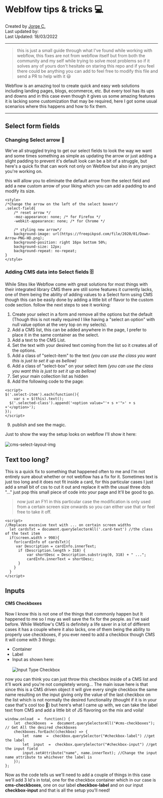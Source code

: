 # Weblfow tips & tricks 💻
Created by [Jorge C.](https://github.com/JorchCortez)<br />
Last updated by:<br />
Last Updated: 18/03/2022<br />

---
> this is just a small guide through what I've found while working with webflow, this fixes are not from webflow itself but from both the community and my self while trying to solve most problems so if it solves any of yours don't hesitate on staring this repo and if you feel there could be anything you can add to feel free to modify this file and send a PR to help with it 😃

Webflow is an amazing tool to create quick and easy web solutions including landing pages, blogs, ecommerce, etc. But every tool has its ups and downs and in this case even though it gives us some amazing features it is lacking some customization that may be required, here I got some usual scenarios where this happens and how to fix them.

---

## Select form fields
### Changing Select arrow 🔽
We've all struggled trying to get our select fields to look the way we want and some times something as simple as updating the arrow or just adding a slight padding to prevent it's default look can be a bit of a struggle, but here's a quick fix that can work not only on Webflow but also in any project you're working on.

this will allow you to eliminate the default arrow from the select field and add a new custom arrow of your liking which you can add a padding to and modify its size.

```
<style>
/*Change the arrow on the left of the select boxes*/
.select-field{
	/* reset arrow */
	-moz-appearance: none; /* for Firefox */
	-webkit-appearance: none; /* for Chrome */

	/* styling new arrow*/
	background-image: url(https://freepikpsd.com/file/2020/01/Down-Arrow-PNG-HD.png);
	background-position: right 16px bottom 50%;
	background-size: 12px;
	background-repeat: no-repeat;
}
</style>
```

### Adding CMS data into Select fields 🗄
While Sites like Webflow come with great solutions for most things with their integrated library CMS there are still some features it currently lacks, one of them being the ability of adding values to a Select form using CMS though this can be easily done by adding a little bit of flavor to the custom code section. follow the next steps to see it working:

1. Create your select in a form and remove all the options but the default (Though this is not really required I like having a "select an option" with null value option at the very top on my selects).
2. Add a CMS list, this can be added anywhere in the page, I prefer to place it in the same container as the select.
3. Add a text to the CMS List.
4. Set the text with your desired text coming from the list so it creates all of the options.
5. Add a class of "select-item" to the text *(you can use the class you want this is just to set it up as bellow)*
6. Add a class of "select-box" on your select item *(you can use the class you want this is just to set it up as bellow)*
7. Set your main collection list as hidden
8. Add the following code to the page:
```
<script>
$('.select-item').each(function(){
	var s = $(this).text();
  $('.selected-class').append('<option value="'+ s +'">' + s +'</option>');
}); 
</script>
```
9. publish and see the magic.


Just to show the way the setup looks on webflow I'll show it here:<br/><br/>
![cms-select-layout-img](https://github.com/JorchCortez/Weblfow-tips---tricks/blob/main/imgs/cms-select-layout.png?raw=true)


## Text too long? 
This is a quick fix to something that happened often to me and I'm not entirely sure about whether or not webflow has a fix for it.
Sometimes text is just too long and it does not fit inside a card, for this particular cases I just add a small bit of css to cut it out and replace it with the usual three dots "..." just pop this small piece of code into your page and It'll be good to go.
>now just an FYI in this particular case the modification is only used from a certain screen size onwards so you can either use that or feel free to take it off.

```
<script>
//Replaces excesive text with ... on certain screen widths
  let cardsTxt = document.querySelectorAll('.card-text') //the class of the text item
  if(screen.width > 998){
    for(cardInfo of cardsTxt){
     var Description = cardInfo.innerText;
      if (Description.length > 318) {
          var shortDesc = Description.substring(0, 318) + " ...";
          cardInfo.innerText = shortDesc;
      }
    }
  } 
</script>
```

## Inputs

#### CMS Checkboxes
Now I know this is not one of the things that commonly happen but It happened to me so I may as well save the fix for the people.
as I've said before. While Webflow's CMS is definitely a life saver in a lot of different cases it has a couple where it also lacks, one of them being the ability to properly use checkboxes, if you ever need to add a checkbox though CMS it will come with 3 things:
- Container
- Label
- Input
as shown here:<br /><br />
![Input Type Checkbox ](https://github.com/JorchCortez/Weblfow-tips-and-tricks/blob/main/imgs/Checkbox-default-component.png?raw=true)

now you can think you can just throw this checkbox inside of a CMS list and it'll work and you're not completely wrong... The main issue here is that since this is a CMS driven object it will give every single checkbox the same name resulting on the input giving only the value of the last checkbox on the list which is not normally the desired functionality (thought if it is in your case that's cool too 🤔)
but here's what I came up with, we can take the label text from CMS and add a little bit of JS flavoring on the mix  and voila! 

```
window.onload  =  function() {
	let  checkboxes  =  document.querySelectorAll("#cms-checkboxes"); // Get All the desired checkboxes
	checkboxes.forEach((checkbox) => {
		let  name  =  checkbox.querySelector("#checkbox-label") //get the label
		let  input  =  checkbox.querySelector("#checkbox-input") //get the input field
		input.setAttribute("name", name.innerText); //Change the input name attribute to whichever the label is
	});
};
```
Now as the code tells us we'll need to add a couple of things in this case we'll add 3 Id's in total, one for the checkbox container which in our case is **cms-checkboxes**, one on our label **checkbox-label** and on our input **checkbox-input** and that is all the setup you'll need!

